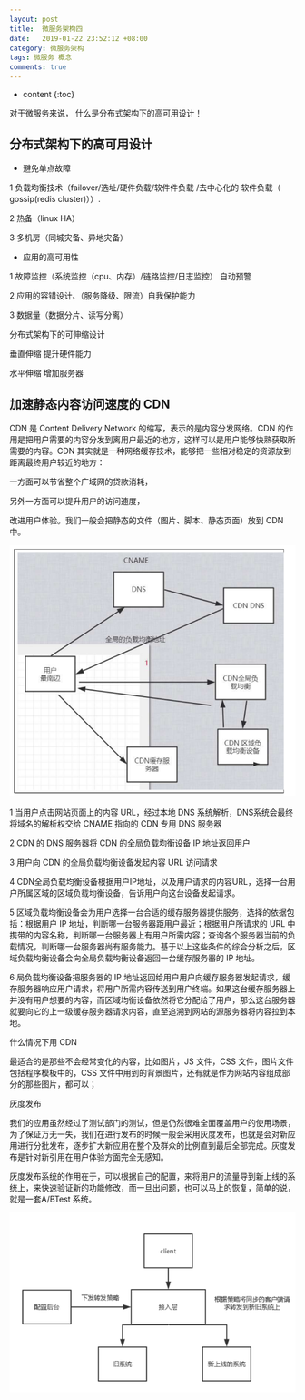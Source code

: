 ```yaml
---
layout: post
title:  微服务架构四
date:   2019-01-22 23:52:12 +08:00
category: 微服务架构
tags: 微服务 概念
comments: true
---
```


* content
{:toc}

对于微服务来说， 什么是分布式架构下的高可用设计！












## 分布式架构下的高可用设计

- 避免单点故障

1 负载均衡技术（failover/选址/硬件负载/软件件负载 /去中心化的 软件负载（ gossip(redis cluster)））.

2 热备（linux HA）

3 多机房（同城灾备、异地灾备）

- 应用的高可用性

1 故障监控（系统监控（cpu、内存）/链路监控/日志监控） 自动预警

2 应用的容错设计、（服务降级、限流）自我保护能力

3 数据量（数据分片、读写分离）

分布式架构下的可伸缩设计

垂直伸缩 提升硬件能力

水平伸缩 增加服务器

## 加速静态内容访问速度的 CDN

CDN 是 Content Delivery Network 的缩写，表示的是内容分发网络。CDN 的作用是把用户需要的内容分发到离用户最近的地方，这样可以是用户能够快熟获取所需要的内容。CDN 其实就是一种网络缓存技术，能够把一些相对稳定的资源放到距离最终用户较近的地方：

一方面可以节省整个广域网的贷款消耗，

另外一方面可以提升用户的访问速度，

改进用户体验。我们一般会把静态的文件（图片、脚本、静态页面）放到 CDN 中。

![](https://raw.githubusercontent.com/qiuyadongsite/qiuyadongsite.github.io/master/_posts/images/dns1.png)


1 当用户点击网站页面上的内容 URL，经过本地 DNS 系统解析，DNS系统会最终将域名的解析权交给 CNAME 指向的 CDN 专用 DNS 服务器

2 CDN 的 DNS 服务器将 CDN 的全局负载均衡设备 IP 地址返回用户

3 用户向 CDN 的全局负载均衡设备发起内容 URL 访问请求

4 CDN全局负载均衡设备根据用户IP地址，以及用户请求的内容URL，选择一台用户所属区域的区域负载均衡设备，告诉用户向这台设备发起请求。

5 区域负载均衡设备会为用户选择一台合适的缓存服务器提供服务，选择的依据包括：根据用户 IP 地址，判断哪一台服务器距用户最近；根据用户所请求的 URL 中携带的内容名称，判断哪一台服务器上有用户所需内容；查询各个服务器当前的负载情况，判断哪一台服务器尚有服务能力。基于以上这些条件的综合分析之后，区域负载均衡设备会向全局负载均衡设备返回一台缓存服务器的 IP 地址。

6 局负载均衡设备把服务器的 IP 地址返回给用户用户向缓存服务器发起请求，缓存服务器响应用户请求，将用户所需内容传送到用户终端。如果这台缓存服务器上并没有用户想要的内容，而区域均衡设备依然将它分配给了用户，那么这台服务器就要向它的上一级缓存服务器请求内容，直至追溯到网站的源服务器将内容拉到本地。

什么情况下用 CDN

最适合的是那些不会经常变化的内容，比如图片，JS 文件，CSS 文件，图片文件包括程序模板中的，CSS 文件中用到的背景图片，还有就是作为网站内容组成部分的那些图片，都可以；

灰度发布

我们的应用虽然经过了测试部门的测试，但是仍然很难全面覆盖用户的使用场景，为了保证万无一失，我们在进行发布的时候一般会采用灰度发布，也就是会对新应用进行分批发布，逐步扩大新应用在整个及群众的比例直到最后全部完成。灰度发布是针对新引用在用户体验方面完全无感知。

灰度发布系统的作用在于，可以根据自己的配置，来将用户的流量导到新上线的系统上，来快速验证新的功能修改，而一旦出问题，也可以马上的恢复，简单的说，就是一套A/BTest 系统。

![](https://raw.githubusercontent.com/qiuyadongsite/qiuyadongsite.github.io/master/_posts/images/sbtest.png)
